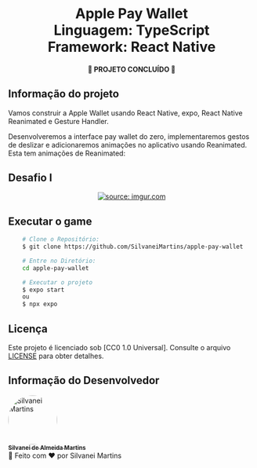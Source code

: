 <h1 align="center">
    Apple Pay Wallet
    <br />
    Linguagem: TypeScript <br />
    Framework: React Native
</h1>

<h4 align="center">
    🚀 PROJETO CONCLUÍDO 🚀
</h4>

## Informação do projeto

Vamos construir a Apple Wallet usando React Native, expo, React Native Reanimated e Gesture Handler.

Desenvolveremos a interface pay wallet do zero, implementaremos gestos de deslizar e adicionaremos animações no aplicativo usando Reanimated. Esta tem animações de Reanimated:


<h2>Desafio I</h2>
<p align="center">
    <a href="https://imgur.com/ZEutfqp"><img src="https://i.imgur.com/ZEutfqp.png" title="source: imgur.com" /></a>
    <br />
</p>

## Executar o game

```bash
    # Clone o Repositório:
    $ git clone https://github.com/SilvaneiMartins/apple-pay-wallet

    # Entre no Diretório:
    cd apple-pay-wallet

    # Executar o projeto
    $ expo start
    ou
    $ npx expo
```

## Licença

Este projeto é licenciado sob [CC0 1.0 Universal]. Consulte o arquivo [LICENSE](https://github.com/SilvaneiMartins/apple-pay-wallet/blob/master/LICENSE) para obter detalhes.

## Informação do Desenvolvedor

<a href="https://github.com/SilvaneiMartins">
    <img
        style="border-radius:50%"
        src="https://github.com/SilvaneiMartins.png"
        width="100px;"
        alt="Silvanei Martins"
    />
    <br />
    <sub>
        <b>Silvanei de Almeida Martins</b>
    </sub>
</a>
     <a href="https://github.com/SilvaneiMartins" title="Silvanei martins" >
 </a>
<br />
🚀 Feito com ❤️ por Silvanei Martins
